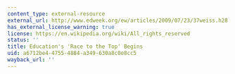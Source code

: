 ```yaml
---
content_type: external-resource
external_url: http://www.edweek.org/ew/articles/2009/07/23/37weiss.h28.html
has_external_license_warning: true
license: https://en.wikipedia.org/wiki/All_rights_reserved
status: ''
title: Education's 'Race to the Top' Begins
uid: a6712be4-4755-4884-a349-630a8c0e8cc5
wayback_url: ''
---
```

